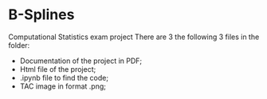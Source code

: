 # B-Splines
Computational Statistics exam project
There are 3 the following 3 files in the folder:

- Documentation of the project in PDF;
- Html file of the project;
- .ipynb file to find the code;
- TAC image in format .png;
